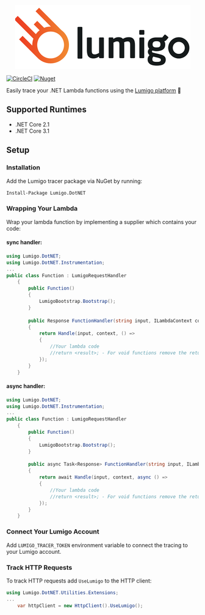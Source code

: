 <p align="center">
    <img src="lumigo-logo.png"/>
</p>

[![CircleCI](https://circleci.com/gh/lumigo-io/lumigo-dotnet-tracer/tree/master.svg?style=svg&circle-token=ecd1acbb299c9ba28a7e0f6011fbfd1919079e36)](https://circleci.com/gh/lumigo-io/lumigo-dotnet-tracer/tree/master)
[![Nuget](https://img.shields.io/nuget/v/Lumigo.DotNET.svg)](https://www.nuget.org/packages/Lumigo.DotNET)

Easily trace your .NET Lambda functions using the [Lumigo platform](https://platform.lumigo.io/) 🚀

## Supported Runtimes
* .NET Core 2.1
* .NET Core 3.1

## Setup

### Installation
Add the Lumigo tracer package via NuGet by running:
```bash
Install-Package Lumigo.DotNET
```

### Wrapping Your Lambda

Wrap your lambda function by implementing a supplier which contains your code:

#### sync handler:
```csharp
using Lumigo.DotNET;
using Lumigo.DotNET.Instrumentation;
...
public class Function : LumigoRequestHandler
    {
        public Function()
        {
            LumigoBootstrap.Bootstrap();
        }

        public Response FunctionHandler(string input, ILambdaContext context)
        {
            return Handle(input, context, () =>
            {
                //Your lambda code
                //return <result>; - For void functions remove the return statements
            });
        }
    }
```

#### async handler:
```csharp
using Lumigo.DotNET;
using Lumigo.DotNET.Instrumentation;
...
public class Function : LumigoRequestHandler
    {
        public Function()
        {
            LumigoBootstrap.Bootstrap();
        }

        public async Task<Response> FunctionHandler(string input, ILambdaContext context)
        {
            return await Handle(input, context, async () =>
            {
                //Your lambda code
                //return <result>; - For void functions remove the return statements
            });
        }
    }
```

### Connect Your Lumigo Account

Add `LUMIGO_TRACER_TOKEN` environment variable to connect the tracing to your Lumigo account.

### Track HTTP Requests
To track HTTP requests add `UseLumigo` to the HTTP client:
```csharp
using Lumigo.DotNET.Utilities.Extensions;
...
    var httpClient = new HttpClient().UseLumigo();
```
